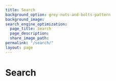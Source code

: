 ```yaml
---
title: Search
background_option: grey-nuts-and-bolts-pattern
background_image:
search_engine_optimization:
  page_title: Search
  page_description:
  share_image_path:
permalink: "/search/"
layout: page
---
```

# Search